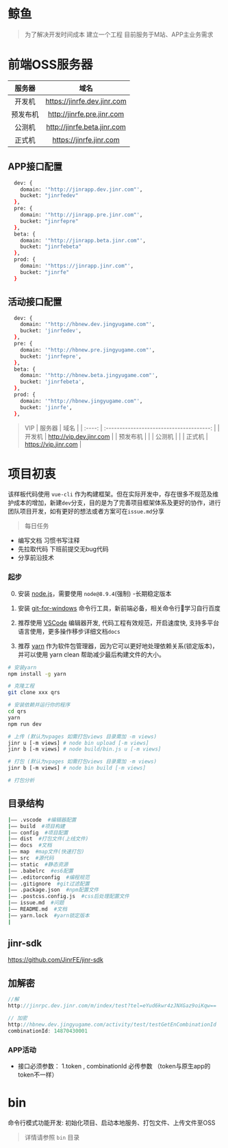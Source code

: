 # 鲸鱼
> 为了解决开发时间成本 建立一个工程 目前服务于M站、APP主业务需求

# 前端OSS服务器
|  服务器   |                    域名                    |
| :----: | :--------------------------------------: |
|  开发机   | https://jinrfe.dev.jinr.com |
|  预发布机  | http://jinrfe.pre.jinr.com |
|  公测机   | http://jinrfe.beta.jinr.com |
|  正式机   | https://jinrfe.jinr.com |


## APP接口配置
```bash
  dev: {
    domain: '"http://jinrapp.dev.jinr.com"',
    bucket: "jinrfedev"
  },
  pre: {
    domain: '"http://jinrapp.pre.jinr.com"',
    bucket: "jinrfepre"
  },
  beta: {
    domain: '"http://jinrapp.beta.jinr.com"',
    bucket: "jinrfebeta"
  },
  prod: {
    domain: '"https://jinrapp.jinr.com"',
    bucket: "jinrfe"
  }
```

## 活动接口配置
```bash
  dev: {
    domain: '"http://hbnew.dev.jingyugame.com"',
    bucket: 'jinrfedev',
  },
  pre: {
    domain: '"http://hbnew.pre.jingyugame.com"',
    bucket: 'jinrfepre',
  },
  beta: {
    domain: '"http://hbnew.beta.jingyugame.com"',
    bucket: 'jinrfebeta',
  },
  prod: {
    domain: '"http://hbnew.jingyugame.com"',
    bucket: 'jinrfe',
  },
```



> VIP
|  服务器   |                    域名                    |
| :----: | :--------------------------------------: |
|  开发机   | http://vip.dev.jinr.com |
|  预发布机  |  |
|  公测机   | |
|  正式机   | https://vip.jinr.com |

#   项目初衷
该样板代码使用 `vue-cli` 作为构建框架。但在实际开发中，存在很多不规范及维护成本的增加，新建`dev`分支，目的是为了完善项目框架体系及更好的协作，进行团队项目开发，如有更好的想法或者方案可在`issue.md`分享

> 每日任务

* 编写文档 习惯书写注释
* 先拉取代码 下班前提交无bug代码
* 分享前沿技术

### 起步

0. 安装 [node.js](https://nodejs.org/zh-cn/)，需要使用 `node@8.9.4`(强制) -长期稳定版本

1.  安装 [git-for-windows](https://git-for-windows.github.io/) 命令行工具，新前端必备，相关命令行学习自行百度

2.  推荐使用 [VSCode](https://code.visualstudio.com/) 编辑器开发, 代码工程有效规范，开启速度快, 支持多平台语言使用，更多操作移步详细文档`docs`

3. 推荐 [yarn](https://code.visualstudio.com/) 作为软件包管理器，因为它可以更好地处理依赖关系(锁定版本)，并可以使用 yarn clean 帮助减少最后构建文件的大小。


```bash
# 安装yarn
npm install -g yarn

# 克隆工程
git clone xxx qrs

# 安装依赖并运行你的程序
cd qrs
yarn
npm run dev

# 上传 (默认为vpages 如需打包views 目录需加 -m views)
jinr u [-m views] # node bin upload [-m views]
jinr b [-m views] # node build/bin.js u [-m views]

# 打包 (默认为vpages 如需打包views 目录需加 -m views)
jinr b [-m views] # node bin build [-m views]

# 打包分析

```


## 目录结构

```bash
|—— .vscode  #编辑器配置
|—— build  #项目构建
|—— config  #项目配置
|—— dist  #打包文件(上线文件)
|—— docs  #文档
|—— map  #map文件(快速打包)
|—— src  #源代码
|—— static  #静态资源
|—— .babelrc  #es6配置
|—— .editorconfig  #编程规范
|—— .gitignore  #git过滤配置
|—— .package.json  #npm配置文件
|—— .postcss.config.js  #css后处理配置文件
|—— issue.md  #问题
|—— README.md  #文档
|—— yarn.lock  #yarn锁定版本
|
```

## jinr-sdk
https://github.com/JinrFE/jinr-sdk

## 加解密
``` js
//解
http://jinrpc.dev.jinr.com/m/index/test?tel=eYud6kwr4zJNXGaz9oiKqw==

// 加密
http://hbnew.dev.jingyugame.com/activity/test/testGetEnCombinationId
combinationId: 14870430001
```





### APP活动
- 接口必须参数：
1.token , combinationId 必传参数 （token与原生app的token不一样）

# bin
命令行模式功能开发: 初始化项目、启动本地服务、打包文件、上传文件至OSS

> 详情请参照 `bin` 目录



